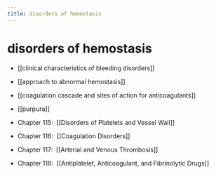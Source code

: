 ```yaml
---
title: disorders of hemostasis
---
```


# disorders of hemostasis

- [[clinical characteristics of bleeding disorders]]
- [[approach to abnormal hemostasis]]
- [[coagulation cascade and sites of action for anticoagulants]]
- [[purpura]]

- Chapter 115:  [[Disorders of Platelets and Vessel Wall]]
- Chapter 116:  [[Coagulation Disorders]]
- Chapter 117:  [[Arterial and Venous Thrombosis]]
- Chapter 118:  [[Antiplatelet, Anticoagulant, and Fibrinolytic Drugs]]
